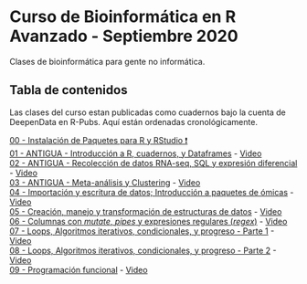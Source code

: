 # Curso de Bioinformática en R Avanzado - Septiembre 2020

Clases de bioinformática para gente no informática. 

## Tabla de contenidos

Las clases del curso estan publicadas como cuadernos bajo la cuenta de DeepenData en R-Pubs. 
Aquí están ordenadas cronológicamente. 

[00 - Instalación de Paquetes para R y RStudio ❗](https://rpubs.com/DeepenData/r00-instalacion-paquetes)  
[01 - ANTIGUA - Introducción a R, cuadernos, y Dataframes](https://rpubs.com/DeepenData/r01-introduccion-dataframes) - [Video](https://www.youtube.com/watch?v=YNaGU1BxSdw) <!-- Clases de 2020-05-28 -->  
[02 - ANTIGUA - Recolección de datos RNA-seq, SQL y expresión diferencial](https://rpubs.com/DeepenData/r02-RNAseq_SQL_expresion_diferencial) - [Video](https://www.youtube.com/watch?v=gtJni7z9xTg) <!-- Clases de 2020-06-01 -->  
[03 - ANTIGUA - Meta-análisis y Clustering](https://rpubs.com/DeepenData/r03_meta-analisis_clustering) - [Video](https://www.youtube.com/watch?v=1PMqOlRjlwA) <!-- Clases de 2020-06-04 -->  
[04 - Importación y escritura de datos; Introducción a paquetes de ómicas](https://rpubs.com/DeepenData/r04_importacion_escritura) - [Video](https://www.youtube.com/watch?v=Oz7hvrESRt4)  <!-- Clases de 2020-09-24 -->  
[05 - Creación, manejo y transformación de estructuras de datos](https://rpubs.com/DeepenData/r05_manipulacion_estructuras_datos) - [Video](https://www.youtube.com/watch?v=8Q2CvLkStOY)  <!-- Clase de 2020-10-01 -->  
[06 - Columnas con _mutate_, _pipes_ y expresiones regulares (_regex_)](https://rpubs.com/DeepenData/r06_clase_08_oct_2020_mutante_pipes_regex) - [Video](https://www.youtube.com/watch?v=UHldQxq9lvM) <!-- Clase de 2020-10-08 -->  
[07 - Loops, Algoritmos iterativos, condicionales, y progreso - Parte 1](https://rpubs.com/DeepenData/r07_algoritmos_iteraciones_condicionales) - [Video](https://www.youtube.com/watch?v=ktVwhoYcYvA) <!-- Clase de 2020-10-15 -->  
[08 - Loops, Algoritmos iterativos, condicionales, y progreso - Parte 2](https://rpubs.com/DeepenData/r08_algoritmos_iteraciones_condicionales_parte_2) - [Video](https://www.youtube.com/watch?v=v2jXNvp0vtE) <!-- Clase de 2020-10-22 -->  
[09 - Programación funcional](https://rpubs.com/DeepenData/r09_programacion_funcional) - [Video](https://youtu.be/iU7wZo5QK1A) <!-- Clase de 2020-10-29 -->  